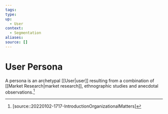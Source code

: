 ```yaml
---
tags:
type:
up:
  - User
context:
  - Segmentation
aliases:
source: []
---
```


# User Persona

A persona is an archetypal [[User|user]] resulting from a combination of [[Market Research|market research]], ethnographic studies and anecdotal observations.[^1]

[^1]: [source::20220102-1717-IntroductionOrganizationalMatters]
